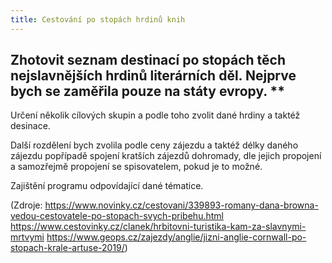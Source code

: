 ```yaml
---
title: Cestování po stopách hrdinů knih
---
```






## Zhotovit seznam destinací po stopách těch nejslavnějších hrdinů literárních děl. Nejprve bych se zaměřila pouze na státy evropy. **

Určení několik cílových skupin a podle toho zvolit dané hrdiny a taktéž desinace.

Další rozdělení bych zvolila podle ceny zájezdu a taktéž délky daného zájezdu popřípadě spojení kratších zájezdů dohromady, dle jejich propojení a samozřejmě propojení se spisovatelem, pokud je to možné.

Zajištění programu odpovídající dané tématice. 

(Zdroje: https://www.novinky.cz/cestovani/339893-romany-dana-browna-vedou-cestovatele-po-stopach-svych-pribehu.html
https://www.cestovinky.cz/clanek/hrbitovni-turistika-kam-za-slavnymi-mrtvymi
https://www.geops.cz/zajezdy/anglie/jizni-anglie-cornwall-po-stopach-krale-artuse-2019/)

